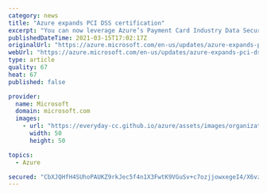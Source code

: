 ```yaml
---
category: news
title: "Azure expands PCI DSS certification"
excerpt: "You can now leverage Azure’s Payment Card Industry Data Security Standard (PCI DSS) certification across all live Azure regions."
publishedDateTime: 2021-03-15T17:02:17Z
originalUrl: "https://azure.microsoft.com/en-us/updates/azure-expands-pci-dss-certification/"
webUrl: "https://azure.microsoft.com/en-us/updates/azure-expands-pci-dss-certification/"
type: article
quality: 67
heat: 67
published: false

provider:
  name: Microsoft
  domain: microsoft.com
  images:
    - url: "https://everyday-cc.github.io/azure/assets/images/organizations/microsoft.com-50x50.jpg"
      width: 50
      height: 50

topics:
  - Azure

secured: "CbXJQHfH4SUhoPAUKZ9rkJec5f4n1X3FwtK9VGuSv+c7ozjjowxegeI4/X6vzy8MhDTRqcSLhtpOZ8hntoFvMerlvzdAxms+4t242er2FZYgHen9p2W2DZjzkw1CJzJI+74TaZGbceenT1nEpg17G9KZBP8yR//rOLlaX2sj5/rvvCiF8Q40hQZKpqtd22ID2Zm0Ij+8ukI7tw6CFWHzcRsH+1s9vawvi177LHVQYt2tZ9Xvcbkoo+/D9SjsFVO7ZX5fo8YWUTOTg1ZCajkSIStRYKpOMhF0HXUbwxWrTYlUzkUtQJEgAZ6giyJqZlWzYBjaWfS6w7QYyOU1DXa0k3HcvcplKsRfU3VkFPgZyUs=;6J374tBBSGqxwI98jBuGMw=="
---
```


